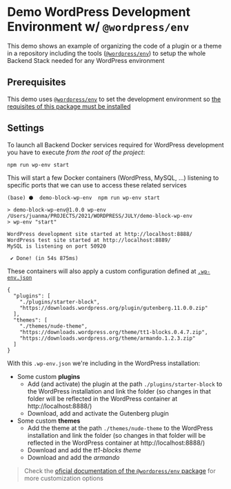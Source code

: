# Demo WordPress Development Environment w/ `@wordpress/env`

This demo shows an example of organizing the code of a plugin or a theme in a repository including the tools ([`@wordpress/env`](https://developer.wordpress.org/block-editor/reference-guides/packages/packages-env/)) to setup the whole Backend Stack needed for any WordPress environment

## Prerequisites

This demo uses [`@wordpress/env`](https://developer.wordpress.org/block-editor/reference-guides/packages/packages-env/) to set the development environment so [the requisites of this package must be installed](https://developer.wordpress.org/block-editor/reference-guides/packages/packages-env/#prerequisites)

## Settings

To launch all Backend Docker services required for WordPress development you have to execute _from the root of the project_:

```
npm run wp-env start
```

This will start a few Docker containers (WordPress, MySQL, ...) listening to specific ports that we can use to access these related services

```
(base) ⬢  demo-block-wp-env  npm run wp-env start

> demo-block-wp-env@1.0.0 wp-env /Users/juanma/PROJECTS/2021/WORDPRESS/JULY/demo-block-wp-env
> wp-env "start"

WordPress development site started at http://localhost:8888/
WordPress test site started at http://localhost:8889/
MySQL is listening on port 50920

 ✔ Done! (in 54s 875ms)
```

These containers will also apply a custom configuration defined at [`.wp-env.json`](https://developer.wordpress.org/block-editor/reference-guides/packages/packages-env/#wp-env-json)

```
{
  "plugins": [
    "./plugins/starter-block",
    "https://downloads.wordpress.org/plugin/gutenberg.11.0.0.zip"
  ],
  "themes": [
    "./themes/nude-theme",
    "https://downloads.wordpress.org/theme/tt1-blocks.0.4.7.zip",
    "https://downloads.wordpress.org/theme/armando.1.2.3.zip"
  ]
}
```

With this `.wp-env.json` we're including in the WordPress installation:
- Some custom **plugins**
  - Add (and activate) the plugin at the path `./plugins/starter-block` to the WordPress installation and link the folder (so changes in that folder will be reflected in the WordPress container at http://localhost:8888/)
  - Download, add and activate the Gutenberg plugin
- Some custom **themes**
  - Add the theme at the path `./themes/nude-theme` to the WordPress installation and link the folder (so changes in that folder will be reflected in the WordPress container at http://localhost:8888/)
  - Download and add the _tt1-blocks theme_
  - Download and add the _armando_

> Check the [oficial documentation of the `@wordpress/env` package](https://developer.wordpress.org/block-editor/reference-guides/packages/packages-env/) for more customization options
